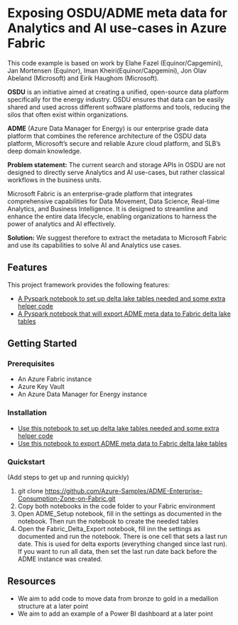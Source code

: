 # Exposing OSDU/ADME meta data for Analytics and AI use-cases in Azure Fabric

This code example is based on work by Elahe Fazel (Equinor/Capgemini), Jan Mortensen (Equinor), Iman Kheiri(Equinor/Capgemini), Jon Olav Abeland (Microsoft) and Eirik Haughom (Microsoft).

**OSDU** is an initiative aimed at creating a unified, open-source data platform specifically for the energy industry. OSDU ensures that data can be easily shared and used across different software platforms and tools, reducing the silos that often exist within organizations. 

**ADME** (Azure Data Manager for Energy) is our enterprise grade data platform that combines the reference architecture of the OSDU data platform, Microsoft’s secure and reliable Azure cloud platform, and SLB’s deep domain knowledge.

**Problem statement:** The current search and storage APIs in OSDU are not designed to directly serve Analytics and AI use-cases, but rather classical workflows in the business units.

Microsoft Fabric is an enterprise-grade platform that integrates comprehensive capabilities for Data Movement, Data Science, Real-time Analytics, and Business Intelligence. It is designed to streamline and enhance the entire data lifecycle, enabling organizations to harness the power of analytics and AI effectively.

**Solution:** We suggest therefore to extract the metadata to Microsoft Fabric and use its capabilities to solve AI and Analytics use cases.

## Features

This project framework provides the following features:

* [A Pyspark notebook to set up delta lake tables needed and some extra helper code](/code/ADME_Setup.ipynb)
* [A Pyspark notebook that will export ADME meta data to Fabric delta lake tables](/code/Fabric_Delta_Export.ipynb)


## Getting Started

### Prerequisites

- An Azure Fabric instance
- Azure Key Vault
- An Azure Data Manager for Energy instance 


### Installation

- [Use this notebook to set up delta lake tables needed and some extra helper code](/code/ADME_Setup.ipynb)
- [Use this notebook to export ADME meta data to Fabric delta lake tables](/code/Fabric_Delta_Export.ipynb)


### Quickstart
(Add steps to get up and running quickly)

1. git clone https://github.com/Azure-Samples/ADME-Enterprise-Consumption-Zone-on-Fabric.git
2. Copy both notebooks in the code folder to your Fabric environment
3. Open ADME_Setup notebook, fill in the settings as documented in the notebook. Then run the notebook to create the needed tables
4. Open the Fabric_Delta_Export notebook, fill inn the settings as documented and run the notebook. There is one cell that sets a last run date. This is used for delta exports (everything changed since last run). If you want to run all data, then set the last run date back before the ADME instance was created.


## Resources

- We aim to add code to move data from bronze to gold in a medallion structure at a later point
- We aim to add an example of a Power BI dashboard at a later point
